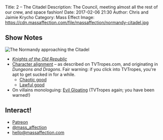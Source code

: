Title: 2 – The Citadel
Description: The Council, meeting almost all the rest of our crew, and space fashion!
Date: 2017-02-06 21:30
Author: Chris and Jaimie Krycho
Category: Mass Effect
Image: https://cdn.massaffection.com/file/massaffection/normandy-citadel.jpg

## Show Notes

![The _Normandy_ approaching the Citadel](https://cdn.massaffection.com/file/massaffection/normandy-citadel.jpg "Normandy Citadel approach screenshot")

- [_Knights of the Old Republic_](https://en.wikipedia.org/wiki/Star_Wars:_Knights_of_the_Old_Republic)
- [Character alignment](http://tvtropes.org/pmwiki/pmwiki.php/Main/CharacterAlignment) – as described on TVTropes.com, and originating in _Dungeons and Dragons_. Fair warning: if you click into TVTropes, you're apt to get sucked in for a while.
    + [Chaotic good](http://tvtropes.org/pmwiki/pmwiki.php/Main/ChaoticGood)
    + [Lawful good](http://tvtropes.org/pmwiki/pmwiki.php/Main/LawfulGood)
- On villains monologuing: [Evil Gloating](http://tvtropes.org/pmwiki/pmwiki.php/Main/EvilGloating) (TVTropes again; you have been warned!)

## Interact!

- [Patreon](https://www.patreon.com/massaffection)
- [@mass_affection](https://twitter.com/mass_affection)
- [hello@massaffection.com](mailto:hello@massaffection.com)
